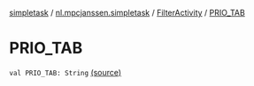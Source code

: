 [simpletask](../../index.md) / [nl.mpcjanssen.simpletask](../index.md) / [FilterActivity](index.md) / [PRIO_TAB](.)

# PRIO_TAB

`val PRIO_TAB: String` [(source)](https://github.com/mpcjanssen/simpletask-android/blob/master/src/main/java/nl/mpcjanssen/simpletask/FilterActivity.kt#L428)
